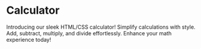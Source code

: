 # Calculator
Introducing our sleek HTML/CSS calculator! Simplify calculations with style. Add, subtract, multiply, and divide effortlessly. Enhance your math experience today! 
